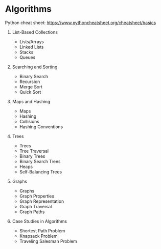 # Algorithms
Python cheat sheet: https://www.pythoncheatsheet.org/cheatsheet/basics

1. List-Based Collections  
   - Lists/Arrays  
   - Linked Lists  
   - Stacks  
   - Queues  

2. Searching and Sorting
   - Binary Search
   - Recursion
   - Merge Sort
   - Quick Sort  

3. Maps and Hashing
   - Maps  
   - Hashing  
   - Collisions  
   - Hashing Conventions  

4. Trees  
   - Trees  
   - Tree Traversal  
   - Binary Trees  
   - Binary Search Trees  
   - Heaps  
   - Self-Balancing Trees  

5. Graphs  
   - Graphs  
   - Graph Properties  
   - Graph Representation  
   - Graph Traversal  
   - Graph Paths  

6. Case Studies in Algorithms  
   - Shortest Path Problem  
   - Knapsack Problem  
   - Traveling Salesman Problem  


